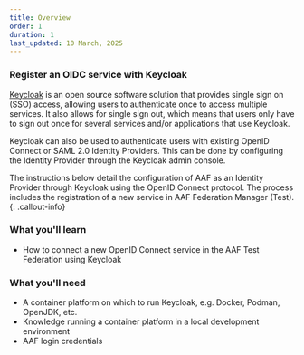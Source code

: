 ```yaml
---
title: Overview
order: 1
duration: 1
last_updated: 10 March, 2025
---
```


### Register an OIDC service with Keycloak

[Keycloak](https://www.keycloak.org/) is an open source software solution that provides single sign on (SSO) access, allowing users to authenticate once to access multiple services. It also allows for single sign out, which means that users only have to sign out once for several services and/or applications that use Keycloak.

Keycloak can also be used to authenticate users with existing OpenID Connect or SAML 2.0 Identity Providers. This can be done by configuring the Identity Provider through the Keycloak admin console.

The instructions below detail the configuration of AAF as an Identity Provider through Keycloak using the OpenID Connect protocol. The process includes the registration of a new service in AAF Federation Manager (Test).
{: .callout-info}

### What you'll learn

- How to connect a new OpenID Connect service in the AAF Test Federation using Keycloak

### What you'll need

- A container platform on which to run Keycloak, e.g. Docker, Podman, OpenJDK, etc.
- Knowledge running a container platform in a local development environment
- AAF login credentials
